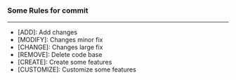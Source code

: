 ### Some Rules for commit
----
- [ADD]: Add changes
- [MODIFY]: Changes minor fix
- [CHANGE]: Changes large fix
- [REMOVE]: Delete code base
- [CREATE]: Create some features
- [CUSTOMIZE]: Customize some features